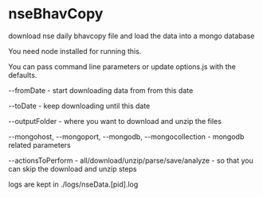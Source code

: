 nseBhavCopy
===========

download nse daily bhavcopy file and load the data into a mongo database

You need node installed for running this.

You can pass command line parameters or update options.js with the defaults.

--fromDate - start downloading data from from this date

--toDate - keep downloading until this date

--outputFolder - where you want to download and unzip the files

--mongohost, --mongoport, --mongodb, --mongocollection - mongodb related parameters

--actionsToPerform - all/download/unzip/parse/save/analyze - so that you can skip the download and unzip steps

logs are kept in ./logs/nseData.[pid].log


